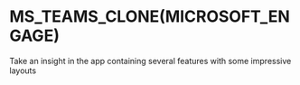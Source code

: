 # MS_TEAMS_CLONE(MICROSOFT_ENGAGE)
Take an insight in the app containing several features with some impressive layouts 
